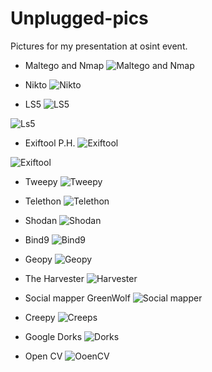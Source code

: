# Unplugged-pics
Pictures for my presentation at osint event.

- Maltego and Nmap
![Maltego and Nmap](https://raw.githubusercontent.com/DeadmanXXXII/Unplugged-pics/main/Screenshot_20241105-142422.png)

- Nikto
![Nikto](https://raw.githubusercontent.com/DeadmanXXXII/Unplugged-pics/main/Screenshot_20241105-142441.png)

- LS5
![LS5](https://raw.githubusercontent.com/DeadmanXXXII/Unplugged-pics/main/Screenshot_20241105-143927.png)

![Ls5](https://raw.githubusercontent.com/DeadmanXXXII/Unplugged-pics/main/Screenshot_20241105-143914.png)

- Exiftool P.H.
![Exiftool](https://raw.githubusercontent.com/DeadmanXXXII/Unplugged-pics/main/Screenshot_20241105-144826.png)

![Exiftool](https://raw.githubusercontent.com/DeadmanXXXII/Unplugged-pics/main/Screenshot_20241105-144819.png)

- Tweepy
![Tweepy](https://raw.githubusercontent.com/DeadmanXXXII/Unplugged-pics/main/Screenshot_20241105-144448.png)

- Telethon
![Telethon](https://raw.githubusercontent.com/DeadmanXXXII/Unplugged-pics/main/Screenshot_20241105-160335.png)

- Shodan
![Shodan](https://raw.githubusercontent.com/DeadmanXXXII/Unplugged-pics/main/Screenshot_20241105-160649.png)

- Bind9
![Bind9](https://raw.githubusercontent.com/DeadmanXXXII/Unplugged-pics/main/Screenshot_20241105-160922.png)

- Geopy
![Geopy](https://raw.githubusercontent.com/DeadmanXXXII/Unplugged-pics/main/Screenshot_20241105-161157.png)

- The Harvester
![Harvester](https://raw.githubusercontent.com/DeadmanXXXII/Unplugged-pics/main/Screenshot_20241105-162009.png)

- Social mapper GreenWolf
![Social mapper](https://raw.githubusercontent.com/DeadmanXXXII/Unplugged-pics/main/Screenshot_20241105-162455.png)

- Creepy
![Creeps](https://raw.githubusercontent.com/DeadmanXXXII/Unplugged-pics/main/Screenshot_20241105-162543.png)

- Google Dorks
![Dorks](https://raw.githubusercontent.com/DeadmanXXXII/Unplugged-pics/main/Screenshot_20241105-162649.png)

- Open CV
![OoenCV](https://raw.githubusercontent.com/DeadmanXXXII/Unplugged-pics/main/Screenshot_20241105-163639.png)







